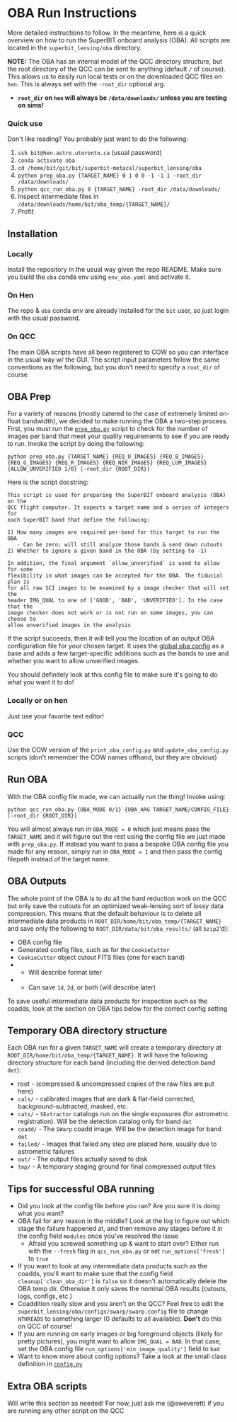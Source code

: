 # OBA Run Instructions

More detailed instructions to follow. In the meantime, here is a quick overview on how to run the SuperBIT onboard analysis (OBA). All scripts are located in the `superbit_lensing/oba` directory.

**NOTE:** The OBA has an internal model of the QCC directory structure, but the root directory of the QCC can be sent to anything (default `/` of course). This allows us to easily run local tests or on the downloaded QCC files on `hen`. This is always set with the `-root_dir` optional arg. 

- **`root_dir` on `hen` will always be `/data/downloads/` unless you are testing on sims!**

### Quick use

Don't like reading? You probably just want to do the following:

1. `ssh bit@hen.astro.utoronto.ca` (usual password)
2. `conda activate oba`
3. `cd /home/bit/git/bit/superbit-metacal/superbit_lensing/oba`
4. `python prep_oba.py {TARGET_NAME} 0 1 0 0 -1 -1 1 -root_dir /data/downloads/`
5. `python qcc_run_oba.py 0 {TARGET_NAME} -root_dir /data/downloads/`
6. Inspect intermediate files in `/data/downloads/home/bit/oba_temp/{TARGET_NAME}/`
7. Profit

## Installation

### Locally

Install the repository in the usual way given the repo README. Make sure you build the `oba` conda env using `env_oba.yaml` and activate it.

### On Hen

The repo & `oba` conda env are already installed for the `bit` user, so just login with the usual password.

### On QCC

The main OBA scripts have all been registered to COW so you can interface in the usual way w/ the GUI. The script input parameters follow the same conventions as the following, but you don't need to specify a `root_dir` of course

## OBA Prep

For a variety of reasons (mostly catered to the case of extremely limited on-float bandwidth), we decided to make running the OBA a two-step process. First, you must run the [`prep_oba.py`](https://github.com/superbit-collaboration/superbit-metacal/blob/oba/superbit_lensing/oba/prep_oba.py) script to check for the number of images per band that meet your quality requirements to see if you are ready to run. Invoke the script by doing the following:
```
python prep_oba.py {TARGET_NAME} {REQ_U_IMAGES} {REQ_B_IMAGES} {REQ_G_IMAGES} {REQ_R_IMAGES} {REQ_NIR_IMAGES} {REQ_LUM_IMAGES} {ALLOW_UNVERIFIED 1/0} [-root_dir {ROOT_DIR}]
```
Here is the script docstring:
```
This script is used for preparing the SuperBIT onboard analysis (OBA) on the
QCC flight computer. It expects a target name and a series of integers for
each SuperBIT band that define the following:

1) How many images are required per-band for this target to run the OBA
   - Can be zero; will still analyze those bands & send down cutouts
2) Whether to ignore a given band in the OBA (by setting to -1)

In addition, the final argument `allow_unverified` is used to allow for some
flexibility in what images can be accepted for the OBA. The fiducial plan is
for all raw SCI images to be examined by a image checker that will set the
header IMG_QUAL to one of ['GOOD', 'BAD', 'UNVERIFIED']. In the case that the
image checker does not work or is not run on some images, you can choose to
allow unverified images in the analysis
```
If the script succeeds, then it will tell you the location of an output OBA configuration file for your chosen target. It uses the [global oba config](https://github.com/superbit-collaboration/superbit-metacal/blob/oba/superbit_lensing/oba/configs/oba_global_config.yaml) as a base and adds a few target-specific additions such as the bands to use and whether you want to allow unverified images.

You should definitely look at this config file to make sure it's going to do what you want it to do!

### Locally or on hen

Just use your favorite text editor!

### QCC

Use the COW version of the `print_oba_config.py` and `update_oba_config.py` scripts (don't remember the COW names offhand, but they are obvious)

## Run OBA

With the OBA config file made, we can actually run the thing! Invoke using:
```
python qcc_run_oba.py {OBA_MODE 0/1} {OBA_ARG TARGET_NAME/CONFIG_FILE} [-root_dir {ROOT_DIR}]
```
You will almost always run in `OBA_MODE = 0` which just means pass the `TARGET_NAME` and it will figure out the rest using the config file we just made with `prep_oba.py`. If instead you want to pass a bespoke OBA config file you made for any reason, simply run in `OBA_MODE = 1` and then pass the config filepath instead of the target name.

## OBA Outputs

The whole point of the OBA is to do all the hard reduction work on the QCC but only save the cutouts for an optimized weak-lensing sort of lossy data compression. This means that the default behaviour is to delete all intermediate data products in `ROOT_DIR/home/bit/oba_temp/{TARGET_NAME}` and save only the following to `ROOT_DIR/data/bit/oba_results/` (all `bzip2`'d):
- OBA config file
- Generated config files, such as for the `CookieCutter`
- `CookieCutter` object cutout FITS files (one for each band)
- - Will describe format later
- - Can save `1d`, `2d`, or both (will describe later)

To save useful intermediate data products for inspection such as the coadds, look at the section on OBA tips below for the correct config setting

## Temporary OBA directory structure

Each OBA run for a given `TARGET_NAME` will create a temporary directory at `ROOT_DIR/home/bit/oba_temp/{TARGET_NAME}`. It will have the following directory structure for each band (including the derived detection band `det`):
- root - (compressed & uncompressed copies of the raw files are put here)
- `cals/` - calibrated images that are dark & flat-field corrected, background-subtracted, masked, etc.
- `cats/` - `SExtractor` catalogs run on the single exposures (for astrometric registration). Will be the detection catalog only for band `det`
- `coadd/` - The `SWarp` coadd image. Will be the detection image for band `det`
- `failed/` - Images that failed any step are placed here, usually due to astrometric failures
- `out/` - The output files actually saved to disk
- `tmp/` - A temporary staging ground for final compressed output files

## Tips for successful OBA running

- Did you look at the config file before you ran? Are you sure it is doing what you want?
- OBA fail for any reason in the middle? Look at the log to figure out which stage the failure happened at, and then remove any stages before it in the config field `modules` once you've resolved the issue
   - Afraid you screwed something up & want to start over? Either run with the `--fresh` flag in `qcc_run_oba.py` or set `run_options['fresh']` to `true`
- If you want to look at any intermediate data products such as the coadds, you'll want to make sure that the config field `cleanup['clean_oba_dir']` is `false` so it doesn't automatically delete the OBA temp dir. Otherwise it only saves the nominal OBA results (cutouts, logs, configs, etc.)
- Coaddition really slow and you aren't on the QCC? Feel free to edit the `superbit_lensing/oba/configs/swarp/swarp.config` file to change `NTHREADS` to something larger (0 defaults to all available). **Don't** do this on QCC of course!
- If you are running on early images or big foreground objects (likely for pretty pictures), you might want to allow `IMG_QUAL = BAD`. In that case, set the OBA config file `run_options['min_image_quality']` field to `bad`
- Want to know more about config options? Take a look at the small class definition in [`config.py`](https://github.com/superbit-collaboration/superbit-metacal/blob/oba/superbit_lensing/oba/config.py)

## Extra OBA scripts

Will write this section as needed! For now, just ask me (@sweverett) if you are running any other script on the QCC
